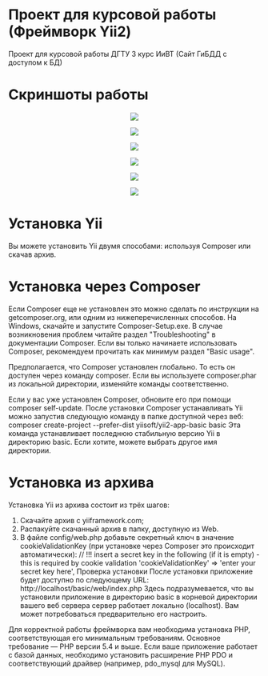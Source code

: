 # Проект для курсовой работы (Фреймворк Yii2)
Проект для курсовой работы ДГТУ 3 курс ИиВТ (Сайт ГиБДД с доступом к БД)

# Скриншоты работы

<p align = "center">
 <img src = "https://user-images.githubusercontent.com/38008327/175385549-e631955d-0c5f-424b-83bc-1a7104df1f13.png"/>
</p>

<p align = "center">
 <img src = "https://user-images.githubusercontent.com/38008327/175385576-24751efe-4d6e-4a43-b75b-924ebec9027a.png"/>
</p>

<p align = "center">
 <img src = "https://user-images.githubusercontent.com/38008327/175385587-e468ab10-5133-4e56-afee-5a879f5a85c8.png"/>
</p>

<p align = "center">
 <img src = "https://user-images.githubusercontent.com/38008327/175385593-aab83003-c9cd-4e96-961d-6ac1ff988430.png"/>
</p>

<p align = "center">
 <img src = "https://user-images.githubusercontent.com/38008327/175385597-7ede2a45-59cb-4c23-a60e-d56bd1a65794.png"/>
</p>

<p align = "center">
 <img src = "https://user-images.githubusercontent.com/38008327/175385607-b6b52f52-e1a2-4b5f-b87d-e30ec43ab4df.png"/>
</p>

# Установка Yii
Вы можете установить Yii двумя способами: используя Composer или скачав архив. 

# Установка через Composer
Если Composer еще не установлен это можно сделать по инструкции на getcomposer.org, или одним из нижеперечисленных способов. 
На Windows, скачайте и запустите Composer-Setup.exe.
В случае возникновения проблем читайте раздел "Troubleshooting" в документации Composer. Если вы только начинаете использовать Composer, рекомендуем прочитать как минимум раздел "Basic usage".

Предполагается, что Composer установлен глобально. То есть он доступен через команду composer. Если вы используете composer.phar из локальной директории, изменяйте команды соответственно.

Если у вас уже установлен Composer, обновите его при помощи composer self-update.
После установки Composer устанавливать Yii можно запустив следующую команду в папке доступной через веб:
composer create-project --prefer-dist yiisoft/yii2-app-basic basic
Эта команда устанавливает последнюю стабильную версию Yii в директорию basic. Если хотите, можете выбрать другое имя директории.

# Установка из архива
Установка Yii из архива состоит из трёх шагов:
1.	Скачайте архив с yiiframework.com;
2.	Распакуйте скачанный архив в папку, доступную из Web.
3.	В файле config/web.php добавьте секретный ключ в значение cookieValidationKey (при установке через Composer это происходит автоматически):
// !!! insert a secret key in the following (if it is empty) - this is required by cookie validation
'cookieValidationKey' => 'enter your secret key here',
Проверка установки
После установки приложение будет доступно по следующему URL:
http://localhost/basic/web/index.php
Здесь подразумевается, что вы установили приложение в директорию basic в корневой директории вашего веб сервера сервер работает локально (localhost). Вам может потребоваться предварительно его настроить.

Для корректной работы фреймворка вам необходима установка PHP, соответствующая его минимальным требованиям. Основное требование — PHP версии 5.4 и выше. Если ваше приложение работает с базой данных, необходимо установить расширение PHP PDO и соответствующий драйвер (например, pdo_mysql для MySQL).
